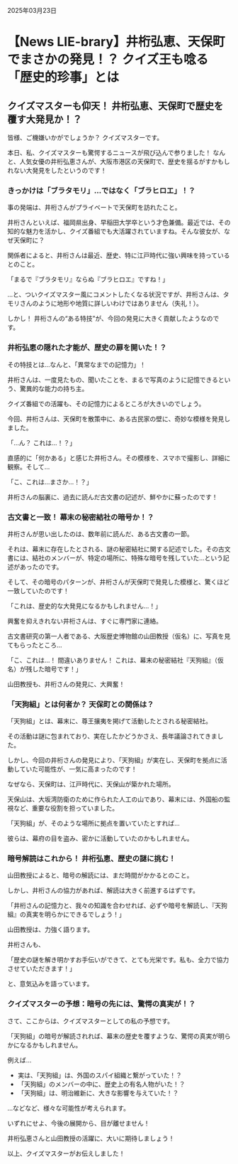 2025年03月23日

# 【News LIE-brary】井桁弘恵、天保町でまさかの発見！？ クイズ王も唸る「歴史的珍事」とは

## クイズマスターも仰天！ 井桁弘恵、天保町で歴史を覆す大発見か！？

皆様、ご機嫌いかがでしょうか？ クイズマスターです。

本日、私、クイズマスターも驚愕するニュースが飛び込んで参りました！ なんと、人気女優の井桁弘恵さんが、大阪市港区の天保町で、歴史を揺るがすかもしれない大発見をしたというのです！

### きっかけは「ブラタモリ」…ではなく「ブラヒロエ」！？

事の発端は、井桁さんがプライベートで天保町を訪れたこと。

井桁さんといえば、福岡県出身、早稲田大学卒という才色兼備。最近では、その知的な魅力を活かし、クイズ番組でも大活躍されていますね。そんな彼女が、なぜ天保町に？

関係者によると、井桁さんは最近、歴史、特に江戸時代に強い興味を持っているとのこと。

「まるで『ブラタモリ』ならぬ『ブラヒロエ』ですね！」

…と、ついクイズマスター風にコメントしたくなる状況ですが、井桁さんは、タモリさんのように地形や地質に詳しいわけではありません（失礼！）。

しかし！ 井桁さんの“ある特技”が、今回の発見に大きく貢献したようなのです。

### 井桁弘恵の隠れた才能が、歴史の扉を開いた！？

その特技とは…なんと、「異常なまでの記憶力」！

井桁さんは、一度見たもの、聞いたことを、まるで写真のように記憶できるという、驚異的な能力の持ち主。

クイズ番組での活躍も、その記憶力によるところが大きいのでしょう。

今回、井桁さんは、天保町を散策中に、ある古民家の壁に、奇妙な模様を発見しました。

「…ん？ これは…！？」

直感的に「何かある」と感じた井桁さん。その模様を、スマホで撮影し、詳細に観察。そして…

「こ、これは…まさか…！？」

井桁さんの脳裏に、過去に読んだ古文書の記述が、鮮やかに蘇ったのです！

### 古文書と一致！ 幕末の秘密結社の暗号か！？

井桁さんが思い出したのは、数年前に読んだ、ある古文書の一節。

それは、幕末に存在したとされる、謎の秘密結社に関する記述でした。その古文書には、結社のメンバーが、特定の場所に、特殊な暗号を残していた…という記述があったのです。

そして、その暗号のパターンが、井桁さんが天保町で発見した模様と、驚くほど一致していたのです！

「これは、歴史的な大発見になるかもしれません…！」

興奮を抑えきれない井桁さんは、すぐに専門家に連絡。

古文書研究の第一人者である、大阪歴史博物館の山田教授（仮名）に、写真を見てもらったところ…

「こ、これは…！ 間違いありません！ これは、幕末の秘密結社『天狗組』（仮名）が残した暗号です！」

山田教授も、井桁さんの発見に、大興奮！

### 「天狗組」とは何者か？ 天保町との関係は？

「天狗組」とは、幕末に、尊王攘夷を掲げて活動したとされる秘密結社。

その活動は謎に包まれており、実在したかどうかさえ、長年議論されてきました。

しかし、今回の井桁さんの発見により、「天狗組」が実在し、天保町を拠点に活動していた可能性が、一気に高まったのです！

なぜなら、天保町は、江戸時代に、天保山が築かれた場所。

天保山は、大坂湾防衛のために作られた人工の山であり、幕末には、外国船の監視など、重要な役割を担っていました。

「天狗組」が、そのような場所に拠点を置いていたとすれば…

彼らは、幕府の目を盗み、密かに活動していたのかもしれません。

### 暗号解読はこれから！ 井桁弘恵、歴史の謎に挑む！

山田教授によると、暗号の解読には、まだ時間がかかるとのこと。

しかし、井桁さんの協力があれば、解読は大きく前進するはずです。

「井桁さんの記憶力と、我々の知識を合わせれば、必ずや暗号を解読し、『天狗組』の真実を明らかにできるでしょう！」

山田教授は、力強く語ります。

井桁さんも、

「歴史の謎を解き明かすお手伝いができて、とても光栄です。私も、全力で協力させていただきます！」

と、意気込みを語っています。

### クイズマスターの予想：暗号の先には、驚愕の真実が！？

さて、ここからは、クイズマスターとしての私の予想です。

「天狗組」の暗号が解読されれば、幕末の歴史を覆すような、驚愕の真実が明らかになるかもしれません。

例えば…

*   実は、「天狗組」は、外国のスパイ組織と繋がっていた！？
*   「天狗組」のメンバーの中に、歴史上の有名人物がいた！？
*   「天狗組」は、明治維新に、大きな影響を与えていた！？

…などなど、様々な可能性が考えられます。

いずれにせよ、今後の展開から、目が離せません！

井桁弘恵さんと山田教授の活躍に、大いに期待しましょう！

以上、クイズマスターがお伝えしました！

